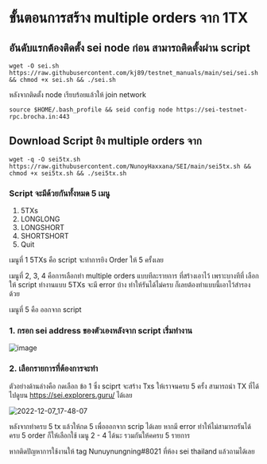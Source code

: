 # ขั้นตอนการสร้าง multiple orders จาก 1TX

## อันดับแรกต้องติดตั้ง sei node ก่อน สามารถติดตั้งผ่าน script 

```
wget -O sei.sh https://raw.githubusercontent.com/kj89/testnet_manuals/main/sei/sei.sh && chmod +x sei.sh && ./sei.sh
```

หลังจากติดตั้ง node เรียบร้อยแล้วให้ join network

```
source $HOME/.bash_profile && seid config node https://sei-testnet-rpc.brocha.in:443
```


## Download Script ยิง multiple orders จาก

```
wget -q -O sei5tx.sh https://raw.githubusercontent.com/NunoyHaxxana/SEI/main/sei5tx.sh && chmod +x sei5tx.sh && ./sei5tx.sh
```
### Script จะมีด้วยกันทั้งหมด 5 เมนู

1) 5TXs
2) LONGLONG
3) LONGSHORT
4) SHORTSHORT
5) Quit


เมนูที่ 1 5TXs คือ script จะทำการยิง Order ให้ 5 ครั้งเลย

เมนูที่ 2, 3, 4 คือการเลือกทำ multiple orders แบบทีละรายการ 
ที่สร้างเอาไว้ เพราะบางทีที่ เลือกให้ script ทำงานแบบ 5TXs จะมี error บ้าง ทำให้รันได้ไม่ครบ ก็เลยต้องทำแบบนี้เอาไว้สำรองด้วย

เมนูที่ 5 คือ ออกจาก script 

### 1. กรอก sei address ของตัวเองหลังจาก script เริ่มทำงาน 
![image](https://user-images.githubusercontent.com/83507970/205413847-bc1ec700-d239-4077-a78e-1b2ab9c4509f.png)





### 2. เลือกรายการที่ต้องการจะทำ 
ตัวอย่างด้านล่างคือ กดเลือก ข้อ 1 ซึ่ง sciprt จะสร้าง Txs ให้เราจนครบ 5 ครั้ง สามารถนำ TX ที่ได้ไปดูบน https://sei.explorers.guru/ ได้เลย

![2022-12-07_17-48-07](https://user-images.githubusercontent.com/83507970/206159486-21f88161-bc18-4578-b8d5-d944836b2cd1.gif)




หลังจากทำครบ 5 tx แล้วให้กด 5 เพื่อออกจาก scrip ได้เลย
หากมี error ทำให้ไม่สามารถรันได้ครบ 5 order ก็ให้เลือกใช้ เมนู 2 - 4 ได้นะ รวมกันให้คครบ 5 รายการ


หากติดปัญหาการใช้งานให้ tag Nunuynungning#8021 ที่ห้อง sei thailand แล้วถามได้เลย
